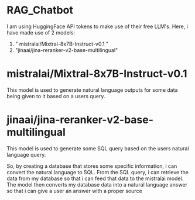 ﻿# RAG_Chatbot

I am using HuggingFace API tokens to make use of their free LLM's.
Here, i have made use of 2 models:
1. " mistralai/Mixtral-8x7B-Instruct-v0.1 "
2. "jinaai/jina-reranker-v2-base-multilingual" 

# mistralai/Mixtral-8x7B-Instruct-v0.1
This model is used to generate natural language outputs for some data being given to it based on a users query.

# jinaai/jina-reranker-v2-base-multilingual
This model is used to generate some SQL query based on the users natural language query.


So, by creating a database that stores some specific information, i can convert the natural language to SQL.
From the SQL query, i can retrieve the data from my database so that i can feed that data to the mistralai model.
The model then converts my database data into a natural language answer so that i can give a user an answer with a proper source
